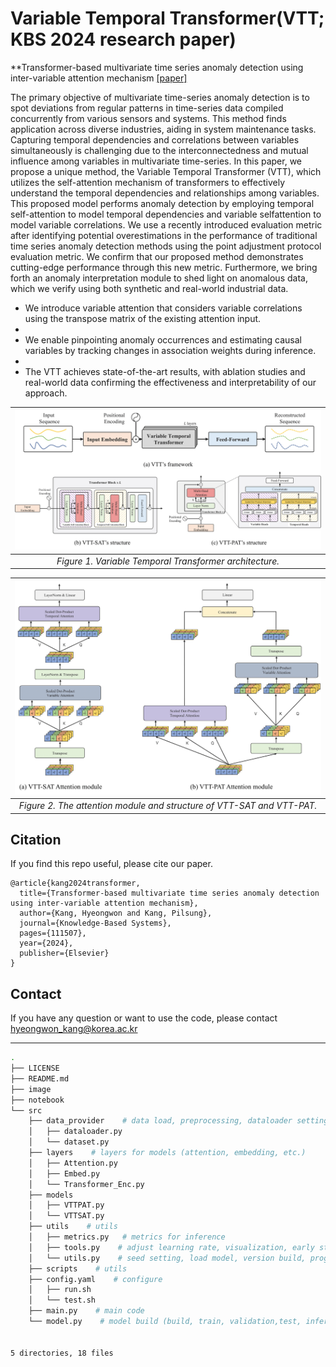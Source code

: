 # Variable Temporal Transformer(VTT; KBS 2024 research paper)

**Transformer-based multivariate time series anomaly detection using inter-variable attention mechanism
[[paper]](https://www.sciencedirect.com/science/article/pii/S0950705124001424?ref=pdf_download&fr=RR-2&rr=88e52cc379d63158)

The primary objective of multivariate time-series anomaly detection is to spot deviations from regular patterns in time-series data compiled concurrently from various sensors and systems. This method finds application across diverse industries, aiding in system maintenance tasks. Capturing temporal dependencies and correlations between variables simultaneously is challenging due to the interconnectedness and mutual influence among variables in multivariate time-series. In this paper, we propose a unique method, the Variable Temporal Transformer (VTT), which utilizes the self-attention mechanism of transformers to effectively understand the temporal dependencies and relationships among variables. This proposed model performs anomaly detection by employing temporal self-attention to model temporal dependencies and variable selfattention to model variable correlations. We use a recently introduced evaluation metric after identifying potential overestimations in the performance of traditional time series anomaly detection methods using the point adjustment protocol evaluation metric. We confirm that our proposed method demonstrates cutting-edge performance through this new metric. Furthermore, we bring forth an anomaly interpretation module to shed light on anomalous data, which we verify using both synthetic and real-world industrial data.

- We introduce variable attention that considers variable correlations using the transpose matrix of the existing attention input.
- 
- We enable pinpointing anomaly occurrences and estimating causal variables by tracking changes in association weights during inference.
- 
- The VTT achieves state-of-the-art results, with ablation studies and real-world data confirming the effectiveness and interpretability of our approach.

|![Figure1](image/VTT_architecture.png)|
|:--:| 
| *Figure 1. Variable Temporal Transformer architecture.* |

|![Figure2](image/Transformer_layer.png)|
|:--:| 
| *Figure 2. The attention module and structure of VTT-SAT and VTT-PAT.* |


## Citation
If you find this repo useful, please cite our paper.

```
@article{kang2024transformer,
  title={Transformer-based multivariate time series anomaly detection using inter-variable attention mechanism},
  author={Kang, Hyeongwon and Kang, Pilsung},
  journal={Knowledge-Based Systems},
  pages={111507},
  year={2024},
  publisher={Elsevier}
}
```

## Contact
If you have any question or want to use the code, please contact hyeongwon_kang@korea.ac.kr

---

```sh
.
├── LICENSE
├── README.md
├── image
├── notebook
└── src
    ├── data_provider    # data load, preprocessing, dataloader setting
    │   ├── dataloader.py
    │   └── dataset.py
    ├── layers    # layers for models (attention, embedding, etc.)
    │   ├── Attention.py
    │   ├── Embed.py
    │   └── Transformer_Enc.py
    ├── models
    │   ├── VTTPAT.py
    │   └── VTTSAT.py
    ├── utils    # utils
    │   ├── metrics.py   # metrics for inference
    │   ├── tools.py    # adjust learning rate, visualization, early stopping
    │   └── utils.py    # seed setting, load model, version build, progress bar, check points, log setting
    ├── scripts    # utils
    ├── config.yaml    # configure
    │   ├── run.sh
    │   └── test.sh
    ├── main.py    # main code
    └── model.py    # model build (build, train, validation,test, inference)
   

5 directories, 18 files

```

